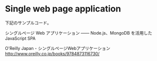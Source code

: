 Single web page application
===========================

下記のサンプルコード。

シングルページ Web アプリケーション ―― Node.js、MongoDB を活用した JavaScript SPA

O'Reilly Japan - シングルページWebアプリケーション
http://www.oreilly.co.jp/books/9784873116730/
